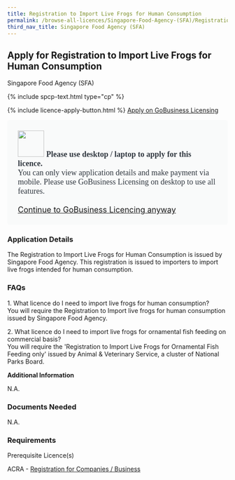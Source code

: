 ```yaml
---
title: Registration to Import Live Frogs for Human Consumption
permalink: /browse-all-licences/Singapore-Food-Agency-(SFA)/Registration-to-Import-Live-Frogs-for-Human-Consumption
third_nav_title: Singapore Food Agency (SFA)
---
```


## Apply for Registration to Import Live Frogs for Human Consumption

Singapore Food Agency (SFA)

{% include spcp-text.html type="cp" %}

{% include licence-apply-button.html %}
<a class="btn" id = "desktopNotice" href="https://licence1.business.gov.sg/licence1/neweadvisor/showSelectedLicence.action?redirection=true&selectedLicenceIds=1309261101000025" target="_blank" rel="noopener">Apply on GoBusiness Licensing</a>
<div id = "mobileNotice" style="background: #F9FAFA; border-radius: 5px; width: auto; height: auto; padding: 24px 24px; font-size: 18px; color: #313840;">
<img src="/images/laptop.svg" alt="" style="height: 60px; width: 60px; margin-left: 0px;">
<span style="font-weight: bold; font-family: lexend-bold; font-size: 18px; ">Please use desktop / laptop to apply for this licence.</span><br>
<span style="font-family: lexend-regular;">You can only view application details and make payment via mobile. Please use GoBusiness Licensing on desktop to use all features.</span><br><br>
<a id="mobileNotice" href="https://licence1.business.gov.sg/licence1/neweadvisor/showSelectedLicence.action?redirection=true&selectedLicenceIds=1309261101000025" target="_blank" rel="noopener">Continue to GoBusiness Licencing anyway</a>
</div>

<H3>Application Details</H3>

<p>The Registration to Import Live Frogs for Human Consumption is issued by Singapore Food Agency. This registration is issued to importers to import live frogs intended for human consumption.</p>
<h3>FAQs</h3>
<p>1. What licence do I need to import live frogs for human consumption?<br>You will require the Registration to Import live frogs for human consumption issued by Singapore Food Agency.</p>
<p>2. What licence do I need to import live frogs for ornamental fish feeding on commercial basis?<br>You will require the 'Registration to Import Live Frogs for Ornamental Fish Feeding only' issued by Animal &amp; Veterinary Service, a cluster of National Parks Board.</p>

<strong>Additional Information</strong>

N.A.

<H3>Documents Needed</H3>

N.A.

<H3>Requirements</H3>

<p>Prerequisite Licence(s)</p>
<p>ACRA - <a href="https://www.acra.gov.sg/Home/" target="_blank" rel="noopener">Registration for Companies / Business</a></p>

